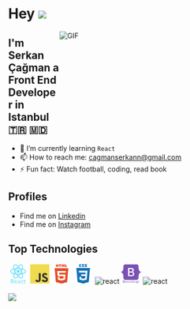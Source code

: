 <h1 align="left">Hey <img src="https://raw.githubusercontent.com/kaueMarques/kaueMarques/master/hi.gif" width="30px"></h1>
<img align="right" alt="GIF" src="https://media4.giphy.com/media/QNFhOolVeCzPQ2Mx85/giphy.gif?cid=ecf05e47oo1ttefvnfeazw60haw57nktbp6xke5b4wd0vaeg&rid=giphy.gif&ct=g"  width="400" height="215" />

## I'm Serkan Çağman a Front End Developer in Istanbul 🇹🇷 🇲🇩


- 🌱 I’m currently learning <code>React</code>
- 📫 How to reach me: cagmanserkann@gmail.com
- ⚡ Fun fact: Watch football, coding, read book

 ## Profiles

- Find me on [Linkedin](https://www.linkedin.com/in/serkan-%C3%A7a%C4%9Fman-1ab4731a4/)
- Find me on [Instagram](https://www.instagram.com/serkancagmann/)

 ## Top Technologies
 
<p align="left">
 <img src="https://raw.githubusercontent.com/devicons/devicon/master/icons/react/react-original-wordmark.svg" alt="react" width="40" height="40"/>

 <img src="https://raw.githubusercontent.com/devicons/devicon/master/icons/javascript/javascript-original.svg" alt="javascript" width="40" height="40"/>
<img src="https://raw.githubusercontent.com/devicons/devicon/master/icons/html5/html5-plain-wordmark.svg" alt="html5"  width="40" height="40"/>
<img src="https://raw.githubusercontent.com/devicons/devicon/master/icons/css3/css3-plain-wordmark.svg" alt="css3"  width="40" height="40"/>
<img src="https://i.hizliresim.com/2buzql9.png" alt="react" width="40" height="40"/>
  <img src="https://raw.githubusercontent.com/devicons/devicon/master/icons/bootstrap/bootstrap-plain-wordmark.svg" alt="react" width="40" height="40"/>
<img src="https://upload.wikimedia.org/wikipedia/commons/a/ab/Logo-ubuntu_cof-orange-hex.svg" alt="react" width="40" height="40"/>


</p>

<img align="center" height="165em" src="https://github-readme-stats-eight-theta.vercel.app/api/top-langs/?username=serkancagman&layout=compact&langs_count=8&theme=tokyonight"/>



